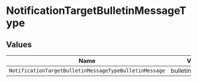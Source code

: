# NotificationTargetBulletinMessageType


## Values

| Name                                                   | Value                                                  |
| ------------------------------------------------------ | ------------------------------------------------------ |
| `NotificationTargetBulletinMessageTypeBulletinMessage` | bulletin_message                                       |